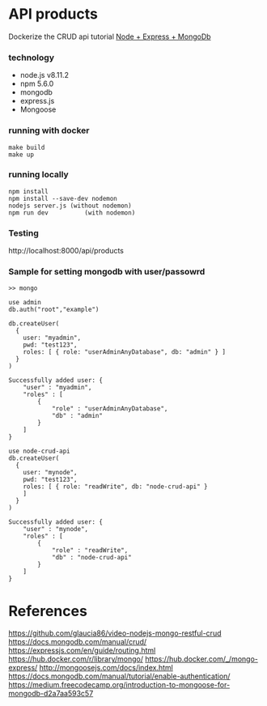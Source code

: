 # API products

Dockerize the CRUD api tutorial [Node + Express + MongoDb](https://www.youtube.com/playlist?list=PLb2HQ45KP0WstF2TXsreWRv-WUr5tqzy1)

### technology
- node.js v8.11.2
- npm 5.6.0
- mongodb
- express.js
- Mongoose

### running with docker

```
make build
make up
```

### running locally

```
npm install
npm install --save-dev nodemon
nodejs server.js (without nodemon)
npm run dev			 (with nodemon)
```
### Testing
http://localhost:8000/api/products

### Sample for setting mongodb with user/passowrd

```
>> mongo

use admin
db.auth("root","example")

db.createUser(
  {
    user: "myadmin",
    pwd: "test123",
    roles: [ { role: "userAdminAnyDatabase", db: "admin" } ]
  }
)

Successfully added user: {
	"user" : "myadmin",
	"roles" : [
		{
			"role" : "userAdminAnyDatabase",
			"db" : "admin"
		}
	]
}

use node-crud-api
db.createUser(
  {
    user: "mynode",
    pwd: "test123",
    roles: [ { role: "readWrite", db: "node-crud-api" }
    ]
  }
)

Successfully added user: {
	"user" : "mynode",
	"roles" : [
		{
			"role" : "readWrite",
			"db" : "node-crud-api"
		}
	]
}
```

# References
https://github.com/glaucia86/video-nodejs-mongo-restful-crud
https://docs.mongodb.com/manual/crud/
https://expressjs.com/en/guide/routing.html
https://hub.docker.com/r/library/mongo/
https://hub.docker.com/_/mongo-express/
http://mongoosejs.com/docs/index.html
https://docs.mongodb.com/manual/tutorial/enable-authentication/
https://medium.freecodecamp.org/introduction-to-mongoose-for-mongodb-d2a7aa593c57
